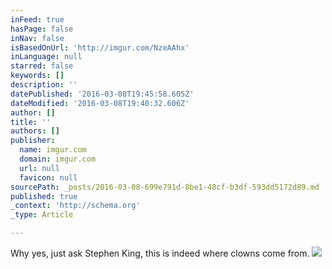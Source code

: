 ```yaml
---
inFeed: true
hasPage: false
inNav: false
isBasedOnUrl: 'http://imgur.com/NzeAAhx'
inLanguage: null
starred: false
keywords: []
description: ''
datePublished: '2016-03-08T19:45:58.605Z'
dateModified: '2016-03-08T19:40:32.606Z'
author: []
title: ''
authors: []
publisher:
  name: imgur.com
  domain: imgur.com
  url: null
  favicon: null
sourcePath: _posts/2016-03-08-699e791d-8be1-48cf-b3df-593dd5172d89.md
published: true
_context: 'http://schema.org'
_type: Article

---
```

Why yes, just ask Stephen King, this is indeed where clowns come from.
![](http://i.imgur.com/NzeAAhx.jpg)